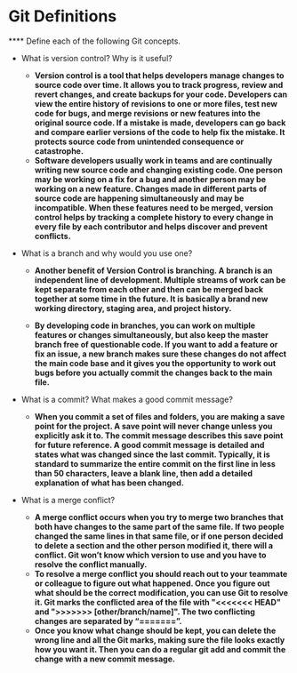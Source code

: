 # Git Definitions

**** Define each of the following Git concepts.

* What is version control?  Why is it useful?
    * **Version control is a tool that helps developers manage changes to source code over time. It allows you to track progress, review and revert changes, and create backups for your code. Developers can view the entire history of revisions to one or more files, test new code for bugs, and merge revisions or new features into the original source code. If a mistake is made, developers can go back and compare earlier versions of the code to help fix the mistake. It protects source code from unintended consequence or catastrophe.**
    * **Software developers usually work in teams and are continually writing new source code and changing existing code. One person may be working on a fix for a bug and another person may be working on a new feature. Changes made in different parts of source code are happening simultaneously and may be incompatible. When these features need to be merged, version control helps by tracking a complete history to every change in every file by each contributor and helps discover and prevent conflicts.** 

* What is a branch and why would you use one?
    * **Another benefit of Version Control is branching. A branch is an independent line of development. Multiple streams of work can be kept separate from each other and then can be merged back together at some time in the future.  It is basically a brand new working directory, staging area, and project history.**

    * **By developing code in branches, you can work on multiple features or changes simultaneously, but also keep the master branch free of questionable code. If you want to add a feature or fix an issue, a new branch makes sure these changes do not affect the main code base and it gives you the opportunity to work out bugs before you actually commit the changes back to the main file.**

* What is a commit? What makes a good commit message?
    * **When you commit a set of files and folders, you are making a save point for the project.  A save point will never change unless you explicitly ask it to. The commit message describes this save point for future reference. A good commit message is detailed and states what was changed since the last commit. Typically, it is standard to summarize the entire commit on the first line in less than 50 characters, leave a blank line, then add a detailed explanation of what has been changed.** 
    
* What is a merge conflict?
    * **A merge conflict occurs when you try to merge two branches that both have changes to the same part of the same file.  If two people changed the same lines in that same file, or if one person decided to delete a section and the other person modified it, there will a conflict. Git won’t know which version to use and you have to resolve the conflict manually.**
    * **To resolve a merge conflict you should reach out to your teammate or colleague to figure out what happened.  Once you figure out what should be the correct modification, you can use Git to resolve it.  Git marks the conflicted area of the file with "<<<<<<< HEAD" and ">>>>>>> [other/branch/name]". The two conflicting changes are separated by “=======”.**
    * **Once you know what change should be kept, you can delete the wrong line and all the Git marks, making sure the file looks exactly how you want it. Then you can do a regular git add and commit the change with a new commit message.**